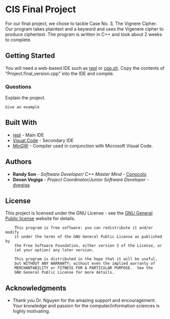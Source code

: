 # CIS Final Project

For our final project, we chose to tackle Case No. 3, The Vignere Cipher. Our program takes plaintext and a keyword and uses the Vigenere cipher to produce ciphertext. The program is written in C++ and took about 2 weeks to complete.
## Getting Started

You will need a web-based IDE such as [repl](https://repl.it/) or [cpp.sh](cpp.sh). Copy the contents of "Project.final_version.cpp" into the IDE and compile. 

### Questions

Explain the project.

```
Give an example
```

## Built With

* [repl](https://repl.it/) - Main IDE
* [Visual Code](https://code.visualstudio.com/) - Secondary IDE
* [MinGW](https://sourceforge.net/projects/mingw-w64/) - Compiler used in conjunction with Microsoft Visual Code.

## Authors

* **Randy Son** - *Software Developer/ C++ Master Mind* - [Conocolo](https://github.com/conocolo)
* **Devan Vegiga** - *Project Coordinator/Junior Software Developer* - [dvegiga](https://github.com/dvegiga)

## License

This project is licensed under the GNU License - see the [GNU General Public license](https://www.gnu.org/licenses/gpl.html) website for details.

```
    This program is free software: you can redistribute it and/or modify
    it under the terms of the GNU General Public License as published by
    the Free Software Foundation, either version 3 of the License, or
    (at your option) any later version.

    This program is distributed in the hope that it will be useful,
    but WITHOUT ANY WARRANTY; without even the implied warranty of
    MERCHANTABILITY or FITNESS FOR A PARTICULAR PURPOSE.  See the
    GNU General Public License for more details.
```



## Acknowledgments

* Thank you Dr. Nguyen for the amazing support and encouragement. Your knowledge and passion for the computer/information sciences is highly motivating. 
